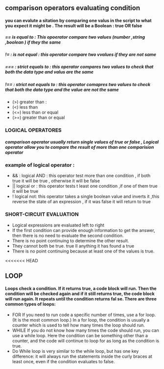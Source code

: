 ## comparison operators evaluating condition 
#### you can evalute a sitation by comparing one valus in the script to what you expect it might be . The result will be a Boolean : true OR false
##### == is equal to : This opoerator compare two values (number ,string ,boolean ) if they the same 
##### != : is not equal : this operator compare two vvalues if they are not same
##### === : strict equals to : this operator compares two values to check that both the data type and valus are the same 
##### !== : strict not equals to : this operator comapres  two values to check that both the data type and the value are not the same 
- (>) greater than :
- (<) less than 
- (<=) less than or equal 
- (>=) greater than or equal 


### LOGICAL OPERATORES
##### comparison operator usually return single values of true or false , Logical operator allow you to compare the result of more than one comparision operator 
### example of logical operator :
- && : logical AND : this operator test more than one condition , if both true it will be true , otherwise it will be false 
- || logical or : this operator tests t least one condition ,if one of them true it will be  true 
- ! logical not: this operator takes a single boolean value and inverts it ,this reverse the state of an expression , if it was false it will return to true 
### SHORT-CIRCUIT EVALUATION 
- Logical expressions are evaluated left to right
- If the first condition can provide enough information to get the answer, then there is no need to evaluate the second condition. 
- There is no point continuing to determine the other result. 
- They cannot both be true. 
true II anything it has found a true 
- There is no point continuing because at least one of the values is true. 

<<<<<<< HEAD
## LOOP
#### Loops check a condition. If it returns true, a code block will run. Then the condition will be checked again and if it still returns true, the code block will run again. It repeats until the condition returns fal se. There are three common types of loops: 
- FOR If you need to run code a specific number of times, use a for loop. (It is the most common loop.) In a for loop, the condition is usually a counter which is used to tell how many times the loop should run. 
- WHILE If you do not know how many times the code should run, you can use a while loop. Here the condition can be something other than a counter, and the code will continue to loop for as long as the condition is true. 
- Do While loop is very similar to the while loop, but has one key difference: it will always run the statements inside the curly braces at least once, even if the condition evaluates to false. 


